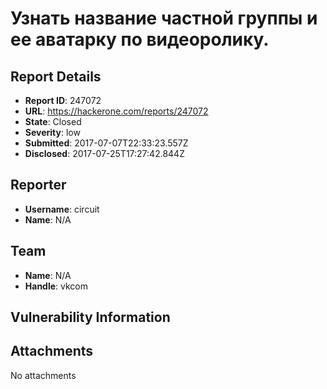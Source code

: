 # Узнать название частной группы и ее аватарку по видеоролику.

## Report Details
- **Report ID**: 247072
- **URL**: https://hackerone.com/reports/247072
- **State**: Closed
- **Severity**: low
- **Submitted**: 2017-07-07T22:33:23.557Z
- **Disclosed**: 2017-07-25T17:27:42.844Z

## Reporter
- **Username**: circuit
- **Name**: N/A

## Team
- **Name**: N/A
- **Handle**: vkcom

## Vulnerability Information


## Attachments
No attachments

